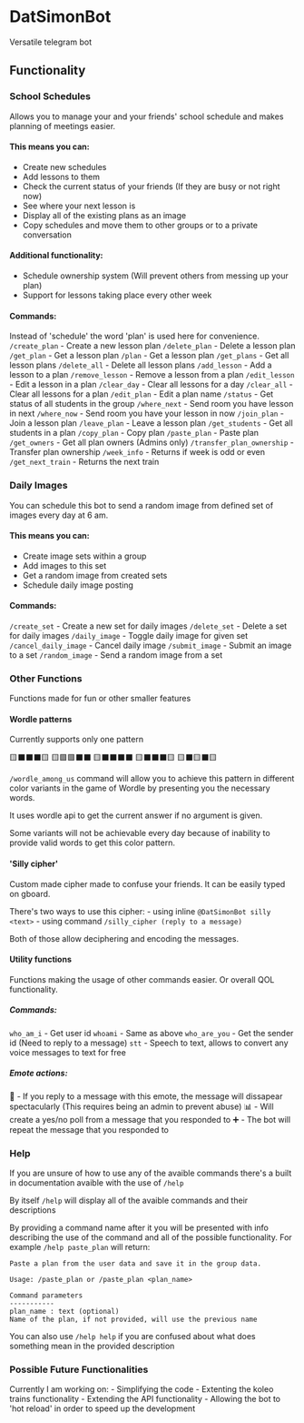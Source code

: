 # DatSimonBot
Versatile telegram bot

## Functionality
### School Schedules
Allows you to manage your and your friends' school schedule and makes planning of meetings easier.

#### This means you can:
- Create new schedules
- Add lessons to them
- Check the current status of your friends (If they are busy or not right now)
- See where your next lesson is
- Display all of the existing plans as an image
- Copy schedules and move them to other groups or to a private conversation

#### Additional functionality:
- Schedule ownership system (Will prevent others from messing up your plan)
- Support for lessons taking place every other week

#### Commands:
Instead of 'schedule' the word 'plan' is used here for convenience.
`/create_plan` - Create a new lesson plan
`/delete_plan` - Delete a lesson plan
`/get_plan` - Get a lesson plan
`/plan` - Get a lesson plan
`/get_plans` - Get all lesson plans
`/delete_all` - Delete all lesson plans
`/add_lesson` - Add a lesson to a plan
`/remove_lesson` - Remove a lesson from a plan
`/edit_lesson` - Edit a lesson in a plan
`/clear_day` - Clear all lessons for a day
`/clear_all` - Clear all lessons for a plan
`/edit_plan` - Edit a plan name
`/status` - Get status of all students in the group
`/where_next` - Send room you have lesson in next
`/where_now` - Send room you have your lesson in now
`/join_plan` - Join a lesson plan
`/leave_plan` - Leave a lesson plan
`/get_students` - Get all students in a plan
`/copy_plan` - Copy plan
`/paste_plan` - Paste plan
`/get_owners` - Get all plan owners (Admins only)
`/transfer_plan_ownership` - Transfer plan ownership
`/week_info` - Returns if week is odd or even
`/get_next_train` - Returns the next train

### Daily Images
You can schedule this bot to send a random image from defined set of images every day at 6 am.

#### This means you can:
- Create image sets within a group
- Add images to this set
- Get a random image from created sets
- Schedule daily image posting

#### Commands:
`/create_set` - Create a new set for daily images
`/delete_set` - Delete a set for daily images
`/daily_image` - Toggle daily image for given set
`/cancel_daily_image` - Cancel daily image
`/submit_image` - Submit an image to a set
`/random_image` - Send a random image from a set

### Other Functions
Functions made for fun or other smaller features

#### Wordle patterns
Currently supports only one pattern

🟨⬛️⬛️⬛️🟨
🟨🟩🟩⬛️⬛️
🟨⬛️⬛️⬛️⬛️
🟨⬛️⬛️⬛️🟨
🟨⬛️🟨⬛️🟨

`/wordle_among_us` command will allow you to achieve this pattern in different color variants in the game of Wordle by presenting you the necessary words.

It uses wordle api to get the current answer if no argument is given.

Some variants will not be achievable every day because of inability to provide valid words to get this color pattern.

#### 'Silly cipher'
Custom made cipher made to confuse your friends. It can be easily typed on gboard.

There's two ways to use this cipher:
    - using inline `@DatSimonBot silly <text>`
    - using command `/silly_cipher (reply to a message)`

Both of those allow deciphering and encoding the messages.

#### Utility functions
Functions making the usage of other commands easier. Or overall QOL functionality.

##### Commands:
`who_am_i` - Get user id
`whoami` - Same as above
`who_are_you` - Get the sender id (Need to reply to a message)
`stt` - Speech to text, allows to convert any voice messages to text for free

##### Emote actions:
🫰 - If you reply to a message with this emote, the message will dissapear spectacularly (This requires being an admin to prevent abuse)
📊 - Will create a yes/no poll from a message that you responded to
➕ - The bot will repeat the message that you responded to

### Help
If you are unsure of how to use any of the avaible commands there's a built in documentation avaible with the use of `/help`

By itself `/help` will display all of the avaible commands and their descriptions

By providing a command name after it you will be presented with info describing the use of the command and all of the possible functionality. For example `/help paste_plan` will return:

```
Paste a plan from the user data and save it in the group data.

Usage: /paste_plan or /paste_plan <plan_name>

Command parameters
-----------
plan_name : text (optional)
Name of the plan, if not provided, will use the previous name
```

You can also use `/help help` if you are confused about what does something mean in the provided description

### Possible Future Functionalities

Currently I am working on:
    - Simplifying the code
    - Extenting the koleo trains functionality
    - Extending the API functionality
    - Allowing the bot to 'hot reload' in order to speed up the development
 
